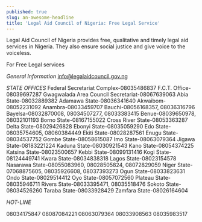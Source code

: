 ```yaml
---
published: true
slug: an-awesome-headline
title: 'Legal Aid Council of Nigeria: Free Legal Service'
---
```


Legal Aid Council of Nigeria provides free, qualitative and timely legal aid services in Nigeria. They also ensure social justice and give voice to the voiceless.

For Free Legal services

*General Information*
info@legalaidcouncil.gov.ng

*STATE OFFICES*
Federal Secretariat Complex-08035486837
F.C.T. Office-08039697287
Gwagwalada Area Council Secretariat-08067639063
Abia State-08032889382
Adamawa State-08036341640
Akwaibom-08052231092
Anambra-08033459707
Bauchi-08056168357, 08036316796
Bayelsa-08032870008, 08034507277, 08033383415
Benue-08039650978, 08032101193
Borno State-08167155022
Cross River State-08053363287
Delta State-08029426828
Ebonyi State-08035059290
Edo State-08035754605, 08060384449
Ekiti State-08028287561
Enugu State-08034537752
Gombe State-08058615087
Imo State-08063079364
Jigawa State-08183221224
Kaduna State-08030921543
Kano State-08054374225
Katsina State-08023500657
Kebbi State-08099131416
Kogi State-08124449741
Kwara State-08034838318
Lagos State-08023154578
Nasarawa State-08055083960, 08028505824, 08072829059
Niger State-07068875605, 08035926608, 08037393273
Ogun State-08033823631
Ondo State-08029514412
Oyo State-08057072560
Plateau State-08035946711
Rivers State-08033395471, 08035518476
Sokoto State-08034526260
Taraba State-08033928429
Zamfara State-08026164604

*HOT-LINE*

08034175847
08087084221
08063079364
08033908563
08035983517